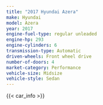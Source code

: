 ```yaml
---
title: "2017 Hyundai Azera"
make: Hyundai
model: Azera
year: 2017
engine-fuel-type: regular unleaded
engine-hp: 293
engine-cylinders: 6
transmission-type: Automatic
driven-wheels: Front wheel drive
number-of-doors: 4
market-category: Performance
vehicle-size: Midsize
vehicle-style: Sedan
---
```


{{< car_info >}}
